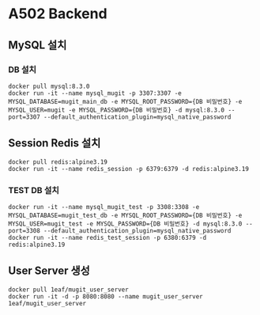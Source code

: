 # A502 Backend

## MySQL 설치

### DB 설치
```docker
docker pull mysql:8.3.0
docker run -it --name mysql_mugit -p 3307:3307 -e MYSQL_DATABASE=mugit_main_db -e MYSQL_ROOT_PASSWORD={DB 비밀번호} -e MYSQL_USER=mugit -e MYSQL_PASSWORD={DB 비밀번호} -d mysql:8.3.0 --port=3307 --default_authentication_plugin=mysql_native_password
```

## Session Redis 설치
```docker
docker pull redis:alpine3.19
docker run -it --name redis_session -p 6379:6379 -d redis:alpine3.19
```

### TEST DB 설치
```docker
docker run -it --name mysql_mugit_test -p 3308:3308 -e MYSQL_DATABASE=mugit_test_db -e MYSQL_ROOT_PASSWORD={DB 비밀번호} -e MYSQL_USER=mugit_test -e MYSQL_PASSWORD={DB 비밀번호} -d mysql:8.3.0 --port=3308 --default_authentication_plugin=mysql_native_password
docker run -it --name redis_test_session -p 6380:6379 -d redis:alpine3.19
```

## User Server 생성
```docker
docker pull 1eaf/mugit_user_server
docker run -it -d -p 8080:8080 --name mugit_user_server 1eaf/mugit_user_server
```